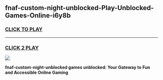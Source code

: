 
## fnaf-custom-night-unblocked-Play-Unblocked-Games-Online-i6y8b
<h3>
<a href="https://premium76.site?title=fnaf-custom-night-unblocked&ref=25A">CLICK TO PLAY</a></h3>
<hr>

<h3>
<a href="https://premium76.site?title=fnaf-custom-night-unblocked&ref=25A">CLICK 2 PLAY</a>
  
</h3>

<a href="https://premium76.site?title=fnaf-custom-night-unblocked&ref=25A"><img src="https://clearcache.store/games.png"></a>


**fnaf-custom-night-unblocked games unblocked: Your Gateway to Fun and Accessible Online Gaming**
